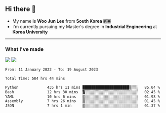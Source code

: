 ## Hi there 👋

- My name is **Woo Jun Lee** from **South Korea 🇰🇷**
- I'm currently pursuing my Master's degree in **Industrial Engineering** at **Korea University**

---

### What I've made

<a href="https://share.streamlit.io/tomtom1103/kuiai_hackathon_2022/main/JL_app.py"><img src="https://img.shields.io/badge/Journey Lee-161B22?style=for-the-badge&logo=streamlit&logoColor=FF4B4B"/></a> <a href="https://jeon-100.github.io/Dangzang/"><img src="https://img.shields.io/badge/당신을 위한 장학금, 당장!-161B22?style=for-the-badge&logo=react&logoColor=#61DAFB"/></a>

<!--START_SECTION:waka-->

```txt
From: 11 January 2022 - To: 19 August 2023

Total Time: 504 hrs 44 mins

Python             435 hrs 11 mins █████████████████████▒░░░   85.04 %
Bash               12 hrs 30 mins  ▓░░░░░░░░░░░░░░░░░░░░░░░░   02.45 %
YAML               10 hrs 6 mins   ▒░░░░░░░░░░░░░░░░░░░░░░░░   01.98 %
Assembly           7 hrs 26 mins   ▒░░░░░░░░░░░░░░░░░░░░░░░░   01.45 %
JSON               7 hrs 1 min     ▒░░░░░░░░░░░░░░░░░░░░░░░░   01.37 %
```

<!--END_SECTION:waka-->
